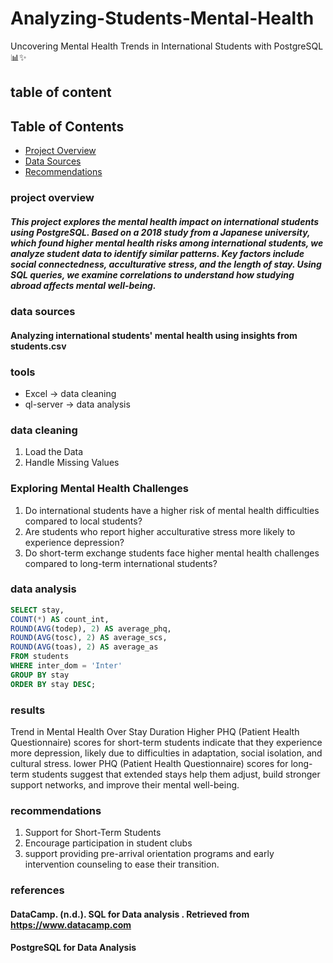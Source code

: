 # Analyzing-Students-Mental-Health
Uncovering Mental Health Trends in International Students with PostgreSQL 📊✨
## table of content 
## Table of Contents  
- [Project Overview](#project-overview)  
- [Data Sources](#data-sources)  
- [Recommendations](#recommendations)  


### project overview 
##### This project explores the mental health impact on international students using PostgreSQL. Based on a 2018 study from a Japanese university, which found higher mental health risks among international students, we analyze student data to identify similar patterns. Key factors include social connectedness, acculturative stress, and the length of stay. Using SQL queries, we examine correlations to understand how studying abroad affects mental well-being.

### data sources
#### Analyzing international students' mental health using insights from students.csv

### tools 
- Excel -> data cleaning 
- ql-server -> data analysis

### data cleaning 
1. Load the Data
2. Handle Missing Values
### Exploring Mental Health Challenges
1. Do international students have a higher risk of mental health difficulties compared to local students?
2. Are students who report higher acculturative stress more likely to experience depression?
3. Do short-term exchange students face higher mental health challenges compared to long-term international students?

### data analysis 
```sql 
SELECT stay,
COUNT(*) AS count_int,
ROUND(AVG(todep), 2) AS average_phq,
ROUND(AVG(tosc), 2) AS average_scs,
ROUND(AVG(toas), 2) AS average_as 
FROM students
WHERE inter_dom = 'Inter'
GROUP BY stay
ORDER BY stay DESC;
```

### results
Trend in Mental Health Over Stay Duration
Higher PHQ (Patient Health Questionnaire) scores for short-term students indicate that they experience more depression, likely due to difficulties in adaptation, social isolation, and cultural stress.
lower PHQ (Patient Health Questionnaire) scores for long-term students suggest that extended stays help them adjust, build stronger support networks, and improve their mental well-being.

 ### recommendations 
 1. Support for Short-Term Students
 2. Encourage participation in student clubs
 3. support providing pre-arrival orientation programs and early intervention counseling to ease their transition.

### references
#### DataCamp. (n.d.). SQL for Data analysis . Retrieved from https://www.datacamp.com
#### PostgreSQL for Data Analysis



 





